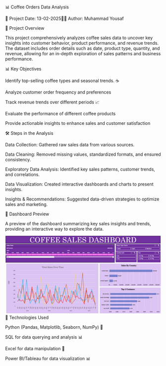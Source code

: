 📊 Coffee Orders Data Analysis

📅 Project Date: 13-02-2025👨‍💻 Author: Muhammad Yousaf

📌 Project Overview

This project comprehensively analyzes coffee sales data to uncover key insights into customer behavior, product performance, and revenue trends. The dataset includes order details such as date, product type, quantity, and revenue, allowing for an in-depth exploration of sales patterns and business performance.

📊 Key Objectives

Identify top-selling coffee types and seasonal trends. ☕

Analyze customer order frequency and preferences

Track revenue trends over different periods 📈

Evaluate the performance of different coffee products

Provide actionable insights to enhance sales and customer satisfaction

🛠️ Steps in the Analysis

Data Collection: Gathered raw sales data from various sources.

Data Cleaning: Removed missing values, standardized formats, and ensured consistency.

Exploratory Data Analysis: Identified key sales patterns, customer trends, and correlations.

Data Visualization: Created interactive dashboards and charts to present insights.

Insights & Recommendations: Suggested data-driven strategies to optimize sales and marketing.

📸 Dashboard Preview

A preview of the dashboard summarizing key sales insights and trends, providing an interactive way to explore the data.



![Coffee Sales Dashboard](coffeeOrdersData_Dashboard.PNG)
📎 Technologies Used

Python (Pandas, Matplotlib, Seaborn, NumPy) 🐍

SQL for data querying and analysis 📊

Excel for data manipulation 📑

Power BI/Tableau for data visualization 📊
